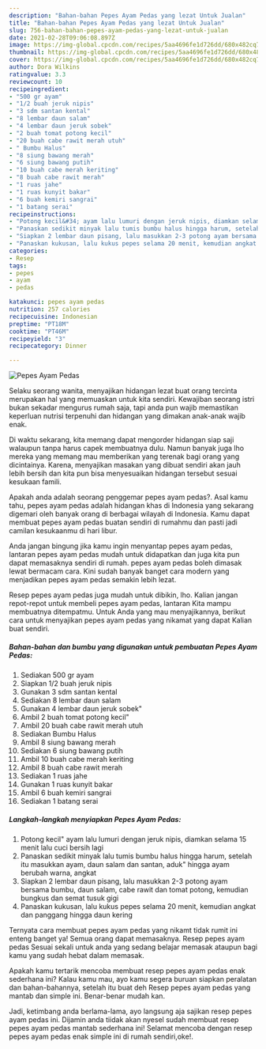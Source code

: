 ```yaml
---
description: "Bahan-bahan Pepes Ayam Pedas yang lezat Untuk Jualan"
title: "Bahan-bahan Pepes Ayam Pedas yang lezat Untuk Jualan"
slug: 756-bahan-bahan-pepes-ayam-pedas-yang-lezat-untuk-jualan
date: 2021-02-28T09:06:08.897Z
image: https://img-global.cpcdn.com/recipes/5aa4696fe1d726dd/680x482cq70/pepes-ayam-pedas-foto-resep-utama.jpg
thumbnail: https://img-global.cpcdn.com/recipes/5aa4696fe1d726dd/680x482cq70/pepes-ayam-pedas-foto-resep-utama.jpg
cover: https://img-global.cpcdn.com/recipes/5aa4696fe1d726dd/680x482cq70/pepes-ayam-pedas-foto-resep-utama.jpg
author: Dora Wilkins
ratingvalue: 3.3
reviewcount: 10
recipeingredient:
- "500 gr ayam"
- "1/2 buah jeruk nipis"
- "3 sdm santan kental"
- "8 lembar daun salam"
- "4 lembar daun jeruk sobek"
- "2 buah tomat potong kecil"
- "20 buah cabe rawit merah utuh"
- " Bumbu Halus"
- "8 siung bawang merah"
- "6 siung bawang putih"
- "10 buah cabe merah keriting"
- "8 buah cabe rawit merah"
- "1 ruas jahe"
- "1 ruas kunyit bakar"
- "6 buah kemiri sangrai"
- "1 batang serai"
recipeinstructions:
- "Potong kecil&#34; ayam lalu lumuri dengan jeruk nipis, diamkan selama 15 menit lalu cuci bersih lagi"
- "Panaskan sedikit minyak lalu tumis bumbu halus hingga harum, setelah itu masukkan ayam, daun salam dan santan, aduk&#34; hingga ayam berubah warna, angkat"
- "Siapkan 2 lembar daun pisang, lalu masukkan 2-3 potong ayam bersama bumbu, daun salam, cabe rawit dan tomat potong, kemudian bungkus dan semat tusuk gigi"
- "Panaskan kukusan, lalu kukus pepes selama 20 menit, kemudian angkat dan panggang hingga daun kering"
categories:
- Resep
tags:
- pepes
- ayam
- pedas

katakunci: pepes ayam pedas 
nutrition: 257 calories
recipecuisine: Indonesian
preptime: "PT18M"
cooktime: "PT46M"
recipeyield: "3"
recipecategory: Dinner

---
```



![Pepes Ayam Pedas](https://img-global.cpcdn.com/recipes/5aa4696fe1d726dd/680x482cq70/pepes-ayam-pedas-foto-resep-utama.jpg)

Selaku seorang wanita, menyajikan hidangan lezat buat orang tercinta merupakan hal yang memuaskan untuk kita sendiri. Kewajiban seorang istri bukan sekadar mengurus rumah saja, tapi anda pun wajib memastikan keperluan nutrisi terpenuhi dan hidangan yang dimakan anak-anak wajib enak.

Di waktu  sekarang, kita memang dapat mengorder hidangan siap saji walaupun tanpa harus capek membuatnya dulu. Namun banyak juga lho mereka yang memang mau memberikan yang terenak bagi orang yang dicintainya. Karena, menyajikan masakan yang dibuat sendiri akan jauh lebih bersih dan kita pun bisa menyesuaikan hidangan tersebut sesuai kesukaan famili. 



Apakah anda adalah seorang penggemar pepes ayam pedas?. Asal kamu tahu, pepes ayam pedas adalah hidangan khas di Indonesia yang sekarang digemari oleh banyak orang di berbagai wilayah di Indonesia. Kamu dapat membuat pepes ayam pedas buatan sendiri di rumahmu dan pasti jadi camilan kesukaanmu di hari libur.

Anda jangan bingung jika kamu ingin menyantap pepes ayam pedas, lantaran pepes ayam pedas mudah untuk didapatkan dan juga kita pun dapat memasaknya sendiri di rumah. pepes ayam pedas boleh dimasak lewat bermacam cara. Kini sudah banyak banget cara modern yang menjadikan pepes ayam pedas semakin lebih lezat.

Resep pepes ayam pedas juga mudah untuk dibikin, lho. Kalian jangan repot-repot untuk membeli pepes ayam pedas, lantaran Kita mampu membuatnya ditempatmu. Untuk Anda yang mau menyajikannya, berikut cara untuk menyajikan pepes ayam pedas yang nikamat yang dapat Kalian buat sendiri.

<!--inarticleads1-->

##### Bahan-bahan dan bumbu yang digunakan untuk pembuatan Pepes Ayam Pedas:

1. Sediakan 500 gr ayam
1. Siapkan 1/2 buah jeruk nipis
1. Gunakan 3 sdm santan kental
1. Sediakan 8 lembar daun salam
1. Gunakan 4 lembar daun jeruk sobek&#34;
1. Ambil 2 buah tomat potong kecil&#34;
1. Ambil 20 buah cabe rawit merah utuh
1. Sediakan  Bumbu Halus
1. Ambil 8 siung bawang merah
1. Sediakan 6 siung bawang putih
1. Ambil 10 buah cabe merah keriting
1. Ambil 8 buah cabe rawit merah
1. Sediakan 1 ruas jahe
1. Gunakan 1 ruas kunyit bakar
1. Ambil 6 buah kemiri sangrai
1. Sediakan 1 batang serai




<!--inarticleads2-->

##### Langkah-langkah menyiapkan Pepes Ayam Pedas:

1. Potong kecil&#34; ayam lalu lumuri dengan jeruk nipis, diamkan selama 15 menit lalu cuci bersih lagi
1. Panaskan sedikit minyak lalu tumis bumbu halus hingga harum, setelah itu masukkan ayam, daun salam dan santan, aduk&#34; hingga ayam berubah warna, angkat
1. Siapkan 2 lembar daun pisang, lalu masukkan 2-3 potong ayam bersama bumbu, daun salam, cabe rawit dan tomat potong, kemudian bungkus dan semat tusuk gigi
1. Panaskan kukusan, lalu kukus pepes selama 20 menit, kemudian angkat dan panggang hingga daun kering




Ternyata cara membuat pepes ayam pedas yang nikamt tidak rumit ini enteng banget ya! Semua orang dapat memasaknya. Resep pepes ayam pedas Sesuai sekali untuk anda yang sedang belajar memasak ataupun bagi kamu yang sudah hebat dalam memasak.

Apakah kamu tertarik mencoba membuat resep pepes ayam pedas enak sederhana ini? Kalau kamu mau, ayo kamu segera buruan siapkan peralatan dan bahan-bahannya, setelah itu buat deh Resep pepes ayam pedas yang mantab dan simple ini. Benar-benar mudah kan. 

Jadi, ketimbang anda berlama-lama, ayo langsung aja sajikan resep pepes ayam pedas ini. Dijamin anda tiidak akan nyesel sudah membuat resep pepes ayam pedas mantab sederhana ini! Selamat mencoba dengan resep pepes ayam pedas enak simple ini di rumah sendiri,oke!.

